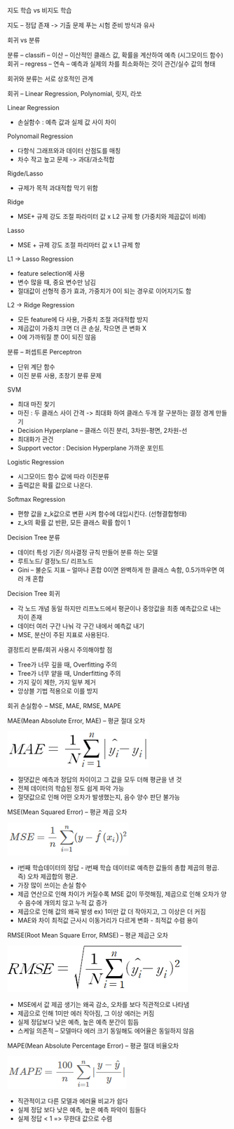 지도 학습 vs 비지도 학습

지도 – 정답 존재 -> 기출 문제 푸는 시험 준비 방식과 유사

회귀 vs 분류

분류 – classifi – 이산 – 이산적인 클래스 값, 확률을 계산하여 예측 (시그모이드 함수)
회귀 – regress – 연속 – 예측과 실제의 차를 최소화하는 것이 관건/실수 값의 형태

회귀와 분류는 서로 상호적인 관계

회귀 – Linear Regression, Polynomial, 릿지, 라쏘

Linear Regression

-	손실함수 : 예측 값과 실제 값 사이 차이

Polynomail Regression

-	다항식 그래프와과 데이터 산점도를 매칭
-	차수 작고 높고 문제 -> 과대/과소적합

Rigde/Lasso
-	규제가 목적 과대적합 막기 위함

Ridge
-	MSE+ 규제 강도 조절 파라미터 값 x L2 규제 항 (가중치와 제곱값이 비례)

Lasso
-	MSE + 규제 강도 조절 파리마터 값 x L1 규제 항

L1 -> Lasso Regression
-	feature selection에 사용
-	변수 많을 때, 중요 변수만 남김
-	절대값이 선형적 증가 효과, 가중치가 0이 되는 경우로 이어지기도 함

L2 -> Ridge Regression
-	모든 feature에 다 사용, 가중치 조절 과대적합 방지
-	제곱값이 가중치 크면 더 큰 손실, 작으면 큰 변화 X
-	0에 가까워질 뿐 0이 되진 않음

분류 – 퍼셉트론 Perceptron
-	단위 계단 함수
-	이진 분류 사용, 초창기 분류 문제

SVM
-	최대 마진 찾기
-	마진 : 두 클래스 사이 간격 -> 
      최대화 하여 클래스 두개 잘 구분하는 결정 경계 만들기
-	Decision Hyperplane – 클래스 이진 분리, 3차원-평면, 2차원-선
-	최대화가 관건
-	Support vector : Decision Hyperplane 가까운 포인트

Logistic Regression

-	시그모이드 함수 값에 따라 이진분류
-	출력값은 확률 값으로 나온다.

Softmax Regression

-	편향 값을 z_k값으로 변환 시켜 함수에 대입시킨다. (선형결합형태)
-	z_k의 확률 값 반환, 모든 클래스 확률 합이 1

Decision Tree 분류

-	데이터 특성 기준/ 의사결정 규칙 만들어 분류 하는 모델
-	루트노드/ 결정노드/ 리프노드
-	Gini – 불순도 지표 – 얼마나 혼합 0이면 완벽하게 한 클래스 속함, 0.5가까우면 여러 개 혼합

Decision Tree 회귀
-	각 노드 개념 동일 
      하지만 리프노드에서 평균이나 중앙값을 최종 예측값으로 내는 차이 존재
-	데이터 여러 구간 나눠 각 구간 내에서 예측값 내기
-	MSE, 분산이 주된 지표로 사용된다.

결정트리 분류/회귀 사용시 주의해야할 점

-	Tree가 너무 깊을 때, Overfitting 주의
-	Tree가 너무 얕을 때, Underfitting 주의
-	가지 깊이 제한, 가지 일부 제거
-	앙상블 기법 적용으로 이를 방지


회귀 손실함수 – MSE, MAE, RMSE, MAPE

MAE(Mean Absolute Error, MAE) – 평균 절대 오차

<img src="formula_img\MAE.png">

-	절댓값은 예측과 정답의 차이이고 그 값을 모두 더해 평균을 낸 것
-	전체 데이터의 학습된 정도 쉽게 파악 가능
-	절댓값으로 인해 어떤 오차가 발생했는지, 음수 양수 판단 불가능

MSE(Mean Squared Error) – 평균 제곱 오차

<img src="formula_img\MSE.png">

-	i번째 학습데이터의 정답 - i번째 학습 데이터로 예측한 값들의
      총합 제곱의 평곱. 즉) 오차 제곱합의 평균.
-	가장 많이 쓰이는 손실 함수
-	제곱 연산으로 인해 차이가 커질수록 MSE 값이 뚜렷해짐,
      제곱으로 인해 오차가 양수 음수에 개의치 않고 누적 값 증가
-	제곱으로 인해 값의 왜곡 발생 ex) 1미만 값 더 작아지고, 그 이상은 더 커짐
-	MAE와 차이 최적값 근사시 이동거리가 다르게 변화 - 최적값 수렴 용이

RMSE(Root Mean Square Error, RMSE) – 평균 제곱근 오차

<img src="formula_img\RMSE.png">

-	MSE에서 값 제곱 생기는 왜곡 감소, 오차를 보다 직관적으로 나타냄
-	제곱으로 인해 1미만 에러 작아짐, 그 이상 에러는 커짐
-	실제 정답보다 낮은 예측, 높은 예측 분간이 힘듬
-	스케일 의존적 – 모델마다 에러 크기 동일해도 에어율은 동일하지 않음

MAPE(Mean Absolute Percentage Error) – 평균 절대 비율오차

<img src="formula_img\MAPE.png">

-	직관적이고 다른 모델과 에러율 비교가 쉽다
-	실제 정답 보다 낮은 예측, 높은 예측 파악이 힘들다
-	실제 정답 < 1 => 무한대 값으로 수렴
